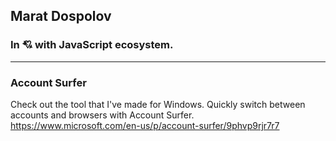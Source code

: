 ## Marat Dospolov

### In 💘 with JavaScript ecosystem.
___

### Account Surfer 
Check out the tool that I've made for Windows.
Quickly switch between accounts and browsers with Account Surfer.
https://www.microsoft.com/en-us/p/account-surfer/9phvp9rjr7r7
